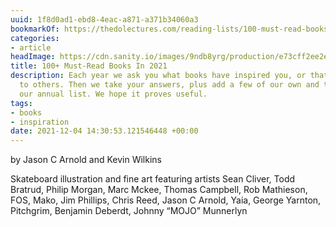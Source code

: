 ```yaml
---
uuid: 1f8d0ad1-ebd8-4eac-a871-a371b34060a3
bookmarkOf: https://thedolectures.com/reading-lists/100-must-read-books-in-2021/
categories:
- article
headImage: https://cdn.sanity.io/images/9ndb8yrg/production/e73cff2ee2e97e35d654f69d94a5e4af310bf299-4000x2270.jpg?w=1200&h=681&auto=format
title: 100+ Must-Read Books In 2021
description: Each year we ask you what books have inspired you, or that you have given
  to others. Then we take your answers, plus add a few of our own and turn them into
  our annual list. We hope it proves useful.
tags:
- books
- inspiration
date: 2021-12-04 14:30:53.121546448 +00:00
---
```


by Jason C Arnold and Kevin Wilkins

Skateboard illustration and fine art featuring artists Sean Cliver, Todd Bratrud, Philip Morgan, Marc Mckee, Thomas Campbell, Rob Mathieson, FOS, Mako, Jim Phillips, Chris Reed, Jason C Arnold, Yaia, George Yarnton, Pitchgrim, Benjamin Deberdt, Johnny “MOJO” Munnerlyn